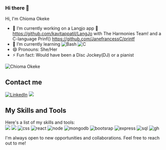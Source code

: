 ### Hi there 👋

Hi, I'm Chioma Okeke

- 🔭 I’m currently working on a Langjo app 📖 https://github.com/kavitappatil/LangJo with The Harmonies Team! and a C-language Prinf() https://github.com/JanefrancessC/printf
- 🌱 I’m currently learning ![Bash](https://img.shields.io/badge/Language-Bash-blue) ![C](https://img.shields.io/badge/C-00599C?style=for-the-badge&logo=c&logoColor=white)
- 😄 Pronouns: She/Her
- ⚡ Fun fact: Would have been a Disc Jockey(DJ) or a pianist

<p align="left"> <img src="https://komarev.com/ghpvc/?username=chiomajokeke" alt="Chioma Okeke" /> </p>

## Contact me

[![LinkedIn](https://img.shields.io/badge/linkedin-%230077B5.svg?&style=for-the-badge&logo=linkedin&logoColor=white)](https://www.linkedin.com/in/chiomajokeke/)
[<img src="https://img.shields.io/badge/Gmail-D14836?style=for-the-badge&logo=gmail&logoColor=white" />](mailto:janefrancesschioma@gmail.com)


## My Skills and Tools
Here's a list of my skills and tools:
<br>
<img src="https://img.shields.io/badge/HTML5-E34F26?style=for-the-badge&logo=html5&logoColor=white"/>
<img src="https://img.shields.io/badge/CSS3-1572B6?style=for-the-badge&logo=css3&logoColor=white" />
<img src="https://img.shields.io/badge/JavaScript-323330?style=for-the-badge&logo=javascript&logoColor=F7DF1E" alt="css" />
<img src="https://img.shields.io/badge/React-20232A?style=for-the-badge&logo=react&logoColor=61DAFB" alt="react"/>
<img src="https://img.shields.io/badge/Node.js-339933?style=for-the-badge&logo=nodedotjs&logoColor=white" alt="node"/>
<img src="https://img.shields.io/badge/MongoDB-%234ea94b.svg?style=for-the-badge&logo=mongodb&logoColor=white" alt="mongodb" />
<img src="https://img.shields.io/badge/Bootstrap-563D7C?style=for-the-badge&logo=bootstrap&logoColor=white" alt="bootsrap" />
<img src="https://img.shields.io/badge/Express.js-000000?style=for-the-badge&logo=express&logoColor=white" alt="express" />
<img src="https://img.shields.io/badge/PostgreSQL-316192?style=for-the-badge&logo=postgresql&logoColor=white" alt="sql" />
<img src="https://img.shields.io/badge/Github%20Actions-282a2e?style=for-the-badge&logo=githubactions&logoColor=367cfe" alt="gh" />


I'm always open to new opportunities and collaborations. Feel free to reach out to me!

<!--
**JanefrancessC/JanefrancessC** is a ✨ _special_ ✨ repository because its `README.md` (this file) appears on your GitHub profile.

Here are some ideas to get you started:

-->
